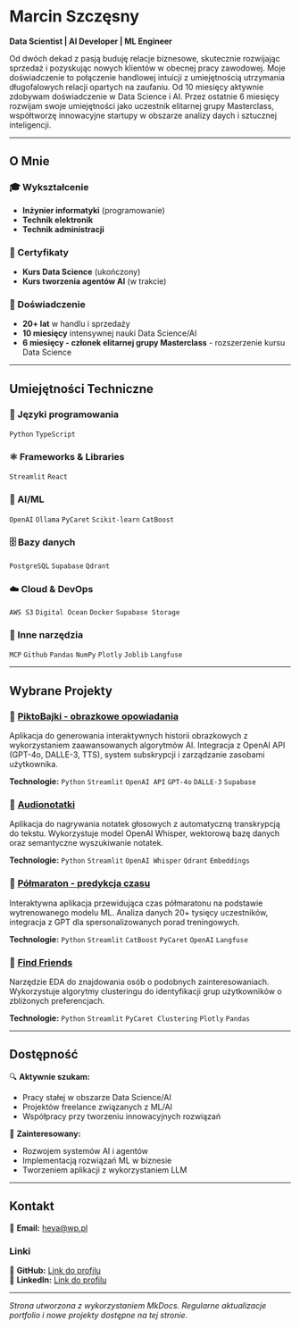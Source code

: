 # Marcin Szczęsny

**Data Scientist | AI Developer | ML Engineer**

Od dwóch dekad z pasją buduję relacje biznesowe, skutecznie rozwijając sprzedaż i pozyskując nowych klientów w obecnej pracy zawodowej. Moje doświadczenie to połączenie handlowej intuicji z umiejętnością utrzymania długofalowych relacji opartych na zaufaniu. Od 10 miesięcy aktywnie zdobywam doświadczenie w Data Science i AI. Przez ostatnie 6 miesięcy rozwijam swoje umiejętności jako uczestnik elitarnej grupy Masterclass, współtworzę innowacyjne startupy w obszarze analizy daych i sztucznej inteligencji.

---

## O Mnie

### 🎓 Wykształcenie
- **Inżynier informatyki** (programowanie)
- **Technik elektronik**
- **Technik administracji**

### 📜 Certyfikaty
- **Kurs Data Science** (ukończony)
- **Kurs tworzenia agentów AI** (w trakcie)

### 💼 Doświadczenie
- **20+ lat** w handlu i sprzedaży
- **10 miesięcy** intensywnej nauki Data Science/AI
- **6 miesięcy - członek elitarnej grupy Masterclass** - rozszerzenie kursu Data Science

---

## Umiejętności Techniczne

### 🐍 Języki programowania
`Python` `TypeScript`

### ⚛️ Frameworks & Libraries
`Streamlit` `React`

### 🤖 AI/ML
`OpenAI` `Ollama` `PyCaret` `Scikit-learn` `CatBoost` 

### 🗄️ Bazy danych
`PostgreSQL` `Supabase` `Qdrant`

### ☁️ Cloud & DevOps
`AWS S3` `Digital Ocean` `Docker` `Supabase Storage`

### 🔧 Inne narzędzia
`MCP` `Github` `Pandas` `NumPy` `Plotly` `Joblib` `Langfuse`

---

## Wybrane Projekty

### 🎨 [PiktoBajki - obrazkowe opowiadania](/portfolio/piktobajki/)
Aplikacja do generowania interaktywnych historii obrazkowych z wykorzystaniem zaawansowanych algorytmów AI. Integracja z OpenAI API (GPT-4o, DALLE-3, TTS), system subskrypcji i zarządzanie zasobami użytkownika.

**Technologie:** `Python` `Streamlit` `OpenAI API` `GPT-4o` `DALLE-3` `Supabase`

### 🎤 [Audionotatki](/portfolio/audionotatki/)
Aplikacja do nagrywania notatek głosowych z automatyczną transkrypcją do tekstu. Wykorzystuje model OpenAI Whisper, wektorową bazę danych oraz semantyczne wyszukiwanie notatek.

**Technologie:** `Python` `Streamlit` `OpenAI Whisper` `Qdrant` `Embeddings`

### 🏃 [Półmaraton - predykcja czasu](/portfolio/polmaraton/)
Interaktywna aplikacja przewidująca czas półmaratonu na podstawie wytrenowanego modelu ML. Analiza danych 20+ tysięcy uczestników, integracja z GPT dla spersonalizowanych porad treningowych.

**Technologie:** `Python` `Streamlit` `CatBoost` `PyCaret` `OpenAI` `Langfuse`

### 👥 [Find Friends](/portfolio/friends/)
Narzędzie EDA do znajdowania osób o podobnych zainteresowaniach. Wykorzystuje algorytmy clusteringu do identyfikacji grup użytkowników o zbliżonych preferencjach.

**Technologie:** `Python` `Streamlit` `PyCaret Clustering` `Plotly` `Pandas`

---

## Dostępność

🔍 **Aktywnie szukam:**
- Pracy stałej w obszarze Data Science/AI
- Projektów freelance związanych z ML/AI
- Współpracy przy tworzeniu innowacyjnych rozwiązań

💼 **Zainteresowany:**
- Rozwojem systemów AI i agentów
- Implementacją rozwiązań ML w biznesie
- Tworzeniem aplikacji z wykorzystaniem LLM

---

## Kontakt

📧 **Email:** [heya@wp.pl](mailto:heya@wp.pl)  

### Linki
🔗 **GitHub:** [Link do profilu](https://github.com/heyagotoai)  
💼 **LinkedIn:** [Link do profilu](https://linkedin.com/in/marcin-szczęsny-3aa43a2b1)  

---

*Strona utworzona z wykorzystaniem MkDocs. Regularne aktualizacje portfolio i nowe projekty dostępne na tej stronie.*